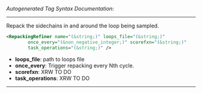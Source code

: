 <!-- THIS IS AN AUTOGENERATED FILE: Don't edit it directly, instead change the schema definition in the code itself. -->

_Autogenerated Tag Syntax Documentation:_

---
Repack the sidechains in and around the loop being sampled.

```xml
<RepackingRefiner name="(&string;)" loops_file="(&string;)"
        once_every="(&non_negative_integer;)" scorefxn="(&string;)"
        task_operations="(&string;)" />
```

-   **loops_file**: path to loops file
-   **once_every**: Trigger repacking every Nth cycle.
-   **scorefxn**: XRW TO DO
-   **task_operations**: XRW TO DO

---
